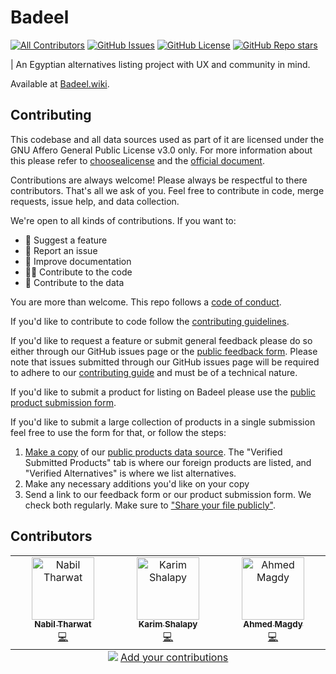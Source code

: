 # Badeel

[![All Contributors](https://img.shields.io/github/contributors/kl13nt/badeel)](#contributors)
[![GitHub
Issues](https://img.shields.io/github/issues/kl13nt/badeel)](https://github.com/KL13NT/badeel/issues/)
[![GitHub License](https://img.shields.io/github/license/kl13nt/badeel)](./LICENSE)
[![GitHub Repo stars](https://img.shields.io/github/stars/kl13nt/badeel)](https://github.com/KL13NT/badeel/stargazers)

| An Egyptian alternatives listing project with UX and community in mind.

Available at [Badeel.wiki](https://badeel.wiki).

## Contributing

This codebase and all data sources used as part of it are licensed under the GNU
Affero General Public License v3.0 only. For more information about this please refer
to [choosealicense](https://choosealicense.com/licenses/agpl-3.0) and the
[official document](https://www.gnu.org/licenses/agpl-3.0.en.html).

Contributions are always welcome! Please always be respectful to there
contributors. That's all we ask of you. Feel free to contribute in code, merge
requests, issue help, and data collection.

We're open to all kinds of contributions. If you want to:

- 🤔 Suggest a feature
- 🐛 Report an issue
- 📖 Improve documentation
- 👩‍💻 Contribute to the code
- 📝 Contribute to the data

You are more than welcome. This repo follows a [code of
conduct](CODE_OF_CONDUCT.md).

If you'd like to contribute to code follow the [contributing
guidelines](CONTRIBUTING.md).

If you'd like to request a feature or submit general feedback please do so
either through our GitHub issues page or the [public feedback
form](https://forms.gle/ELeQ5rtuEVVLipwV9). Please note that issues submitted
through our GitHub issues page will be required to adhere to our [contributing
guide](./CONTRIBUTING.md) and must be of a technical nature.

If you'd like to submit a product for listing on Badeel please use the [public
product submission form](https://forms.gle/HCdPtLxeTg93r75t5).

If you'd like to submit a large collection of products in a single submission
feel free to use the form for that, or follow the steps:

1. [Make a
   copy](https://support.google.com/docs/answer/49114?hl=en&co=GENIE.Platform%3DDesktop#zippy=%2Cmake-a-copy-of-a-file)
   of our [public products data
   source](https://docs.google.com/spreadsheets/d/1chPpWQa_zRAgLIS1RtNyKnDayGyEndG4Sqg-KmGqIuo/edit#gid=1503994404).
   The "Verified Submitted Products" tab is where our foreign products are
   listed, and "Verified Alternatives" is where we list alternatives.
2. Make any necessary additions you'd like on your copy
3. Send a link to our feedback form or our product submission form. We check
   both regularly. Make sure to ["Share your file publicly"](https://support.google.com/docs/answer/2494822?hl=en&sjid=4471142965946458526-EU#zippy=%2Cshare-a-file-publicly).

## Contributors

<!-- ALL-CONTRIBUTORS-LIST:START - Do not remove or modify this section -->
<!-- prettier-ignore-start -->
<!-- markdownlint-disable -->
<table>
  <tbody>
    <tr>
      <td align="center" valign="top" width="14.28%"><a href="https://github.com/KL13NT"><img src="https://avatars.githubusercontent.com/u/20807178?v=4?s=100" width="100px;" alt="Nabil Tharwat"/><br /><sub><b>Nabil Tharwat</b></sub></a><br /><a href="https://github.com/KL13NT/badeel/commits?author=KL13NT" title="Code">💻</a></td>
      <td align="center" valign="top" width="14.28%"><a href="https://karimshalapy.github.io/"><img src="https://avatars.githubusercontent.com/u/66819303?v=4?s=100" width="100px;" alt="Karim Shalapy"/><br /><sub><b>Karim Shalapy</b></sub></a><br /><a href="https://github.com/KL13NT/badeel/commits?author=karimshalapy" title="Code">💻</a></td>
      <td align="center" valign="top" width="14.28%"><a href="https://github.com/ahussein3"><img src="https://avatars.githubusercontent.com/u/10266009?v=4?s=100" width="100px;" alt="Ahmed Magdy "/><br /><sub><b>Ahmed Magdy </b></sub></a><br /><a href="https://github.com/KL13NT/badeel/commits?author=ahussein3" title="Code">💻</a></td>
    </tr>
  </tbody>
  <tfoot>
    <tr>
      <td align="center" size="13px" colspan="7">
        <img src="https://raw.githubusercontent.com/all-contributors/all-contributors-cli/1b8533af435da9854653492b1327a23a4dbd0a10/assets/logo-small.svg">
          <a href="https://all-contributors.js.org/docs/en/bot/usage">Add your contributions</a>
        </img>
      </td>
    </tr>
  </tfoot>
</table>

<!-- markdownlint-restore -->
<!-- prettier-ignore-end -->

<!-- ALL-CONTRIBUTORS-LIST:END -->
<!-- prettier-ignore-start -->
<!-- markdownlint-disable -->

<!-- markdownlint-restore -->
<!-- prettier-ignore-end -->

<!-- ALL-CONTRIBUTORS-LIST:END -->
